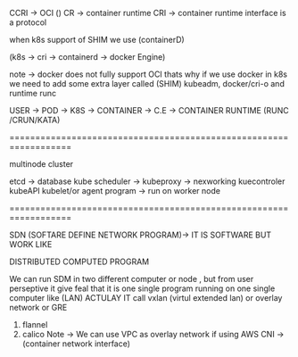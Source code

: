 
CCRI -> OCI ()
CR -> container runtime
CRI -> container runtime interface is a protocol

when k8s support of SHIM we use (containerD)

(k8s -> cri -> containerd -> docker Engine)

note -> docker does not fully support OCI thats why if we use docker in k8s we need to add some extra layer called (SHIM)
kubeadm, docker/cri-o   and runtime runc

USER -> POD -> K8S -> CONTAINER -> C.E -> CONTAINER RUNTIME (RUNC /CRUN/KATA)

==================================================================

multinode cluster

etcd -> database 
kube scheduler -> 
kubeproxy -> nexworking
kuecontroler
kubeAPI
kubelet/or agent program -> run on worker node 

==================================================================

SDN (SOFTARE DEFINE NETWORK PROGRAM)-> IT IS SOFTWARE BUT WORK LIKE 

DISTRIBUTED COMPUTED PROGRAM 

We can run SDM in two different computer or node , but from user perseptive it give feal that it is one single program running on one single computer like (LAN) ACTULAY IT call vxlan (virtul extended lan) or overlay network or GRE 

1) flannel 
2) calico
Note -> We can use VPC as overlay network if using AWS
CNI -> (container network interface)